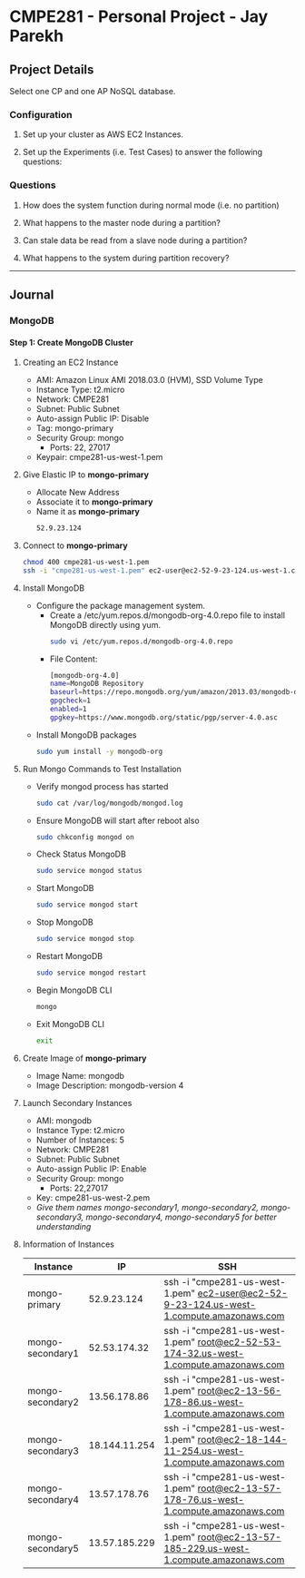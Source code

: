 # CMPE281 - Personal Project - Jay Parekh

## Project Details

Select one CP and one AP NoSQL database.

### Configuration

1. Set up your cluster as AWS EC2 Instances.

2. Set up the Experiments (i.e. Test Cases) to answer the following questions:

### Questions

1. How does the system function during normal mode (i.e. no partition)

2. What happens to the master node during a partition?

3. Can stale data be read from a slave node during a partition?

4. What happens to the system during partition recovery?

---

## Journal

### **MongoDB**

#### Step 1: Create MongoDB Cluster

1. Creating an EC2 Instance
    * AMI: Amazon Linux AMI 2018.03.0 (HVM), SSD Volume Type
    * Instance Type: t2.micro
    * Network: CMPE281
    * Subnet: Public Subnet
    * Auto-assign Public IP: Disable
    * Tag: mongo-primary
    * Security Group: mongo
      * Ports: 22, 27017
    * Keypair: cmpe281-us-west-1.pem

1. Give Elastic IP to **mongo-primary**
    * Allocate New Address
    * Associate it to **mongo-primary**
    * Name it as **mongo-primary**
        ```bash
        52.9.23.124
        ```

1. Connect to **mongo-primary**
     ```bash
    chmod 400 cmpe281-us-west-1.pem
    ssh -i "cmpe281-us-west-1.pem" ec2-user@ec2-52-9-23-124.us-west-1.compute.amazonaws.com
    ```

1. Install MongoDB
    * Configure the package management system.
        * Create a /etc/yum.repos.d/mongodb-org-4.0.repo file to install MongoDB directly using yum.
            ```bash
            sudo vi /etc/yum.repos.d/mongodb-org-4.0.repo
            ```
        * File Content:
            ```bash
            [mongodb-org-4.0]
            name=MongoDB Repository
            baseurl=https://repo.mongodb.org/yum/amazon/2013.03/mongodb-org/4.0/x86_64/
            gpgcheck=1
            enabled=1
            gpgkey=https://www.mongodb.org/static/pgp/server-4.0.asc
            ```
    * Install MongoDB packages
        ```bash
        sudo yum install -y mongodb-org
        ```
1. Run Mongo Commands to Test Installation
    * Verify mongod process has started
        ```bash
        sudo cat /var/log/mongodb/mongod.log
        ```
    * Ensure MongoDB will start after reboot also
        ```bash
        sudo chkconfig mongod on
        ```
    * Check Status MongoDB
        ```bash
        sudo service mongod status
        ```
    * Start MongoDB
        ```bash
        sudo service mongod start
        ```
    * Stop MongoDB
        ```bash
        sudo service mongod stop
        ```
    * Restart MongoDB
        ```bash
        sudo service mongod restart
        ```
    * Begin MongoDB CLI
        ```bash
        mongo
        ```
    * Exit MongoDB CLI
        ```bash
        exit
        ```
1. Create Image of **mongo-primary**
    * Image Name: mongodb
    * Image Description: mongodb-version 4

1. Launch Secondary Instances
    * AMI: mongodb
    * Instance Type: t2.micro
    * Number of Instances: 5
    * Network: CMPE281
    * Subnet: Public Subnet
    * Auto-assign Public IP: Enable
    * Security Group: mongo
        * Ports: 22,27017
    * Key: cmpe281-us-west-2.pem
    * *Give them names mongo-secondary1, mongo-secondary2, mongo-secondary3, mongo-secondary4, mongo-secondary5 for better understanding*

1. Information of Instances

    |Instance|IP|SSH|
    |--------|--|---|
    |mongo-primary|52.9.23.124|ssh -i "cmpe281-us-west-1.pem" ec2-user@ec2-52-9-23-124.us-west-1.compute.amazonaws.com
    |mongo-secondary1|52.53.174.32|ssh -i "cmpe281-us-west-1.pem" root@ec2-52-53-174-32.us-west-1.compute.amazonaws.com
    |mongo-secondary2|13.56.178.86|ssh -i "cmpe281-us-west-1.pem" root@ec2-13-56-178-86.us-west-1.compute.amazonaws.com
    |mongo-secondary3|18.144.11.254|ssh -i "cmpe281-us-west-1.pem" root@ec2-18-144-11-254.us-west-1.compute.amazonaws.com
    |mongo-secondary4|13.57.178.76|ssh -i "cmpe281-us-west-1.pem" root@ec2-13-57-178-76.us-west-1.compute.amazonaws.com
    |mongo-secondary5|13.57.185.229|ssh -i "cmpe281-us-west-1.pem" root@ec2-13-57-185-229.us-west-1.compute.amazonaws.com